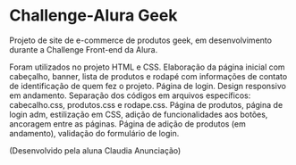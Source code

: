 # Challenge-Alura Geek

Projeto de site de e-commerce de produtos geek, em desenvolvimento durante 
a Challenge Front-end da Alura.

Foram utilizados no projeto HTML e CSS.
Elaboração da página inicial com cabeçalho, banner, lista de produtos e rodapé 
com informações de contato de identificação de quem fez o projeto.
Página de login. 
Design responsivo em andamento. 
Separação dos códigos em arquivos específicos: cabecalho.css, produtos.css e rodape.css.
Página de produtos, página de login adm, estilização em CSS, 
adição de funcionalidades aos botões, ancoragem entre as páginas.
Página de adição de produtos (em andamento), validação do formulário de login.

(Desenvolvido pela aluna Claudia Anunciação)

